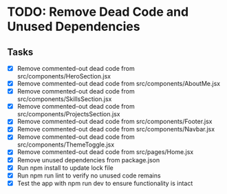 # TODO: Remove Dead Code and Unused Dependencies

## Tasks
- [x] Remove commented-out dead code from src/components/HeroSection.jsx
- [x] Remove commented-out dead code from src/components/AboutMe.jsx
- [x] Remove commented-out dead code from src/components/SkillsSection.jsx
- [x] Remove commented-out dead code from src/components/ProjectsSection.jsx
- [x] Remove commented-out dead code from src/components/Footer.jsx
- [x] Remove commented-out dead code from src/components/Navbar.jsx
- [x] Remove commented-out dead code from src/components/ThemeToggle.jsx
- [x] Remove commented-out dead code from src/pages/Home.jsx
- [x] Remove unused dependencies from package.json
- [x] Run npm install to update lock file
- [x] Run npm run lint to verify no unused code remains
- [x] Test the app with npm run dev to ensure functionality is intact
